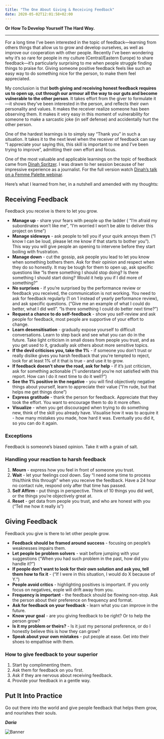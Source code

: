 ```yaml
---
title: "The One About Giving & Receiving Feedback"
date: 2020-05-02T12:01:58+02:00
---
```


**Or How To Develop Yourself The Hard Way.**

---

For a long time I’ve been interested in the topic of feedback—learning from others things that allow us to grow and develop ourselves, as well as improve our cooperation with other people. Recently I’ve been wondering why it’s so rare for people in my culture (Central/Eastern Europe) to share feedback—it’s particularly surprising to me when people struggle finding things to praise for. Giving someone positive feedback feels like such an easy way to do something nice for the person, to make them feel appreciated.

My conclusion is that **both giving and receiving honest feedback requires us to open up, cut through our armour all the way to our guts and become vulnerable to the other person**. It takes effort from the giver to formulate it—it shows they’ve been interested in the person, and reflects their own personality and values. It makes the receiver realize someone has been observing them. It makes it very easy in this moment of vulnerability for someone to make a sarcastic joke (in self defense) and accidentally hurt the other person.

One of the hardest learnings is to simply say “Thank you” in such a situation. It takes it to the next level when the receiver of feedback can say “I appreciate your saying this, this skill is important to me and I’ve been trying to improve”, admitting their own effort and focus.

One of the most valuable and applicable learnings on the topic of feedback came from [Dinah Spritzer](https://www.linkedin.com/in/dinahspritzer/). I was drawn to her session because of her impressive experience as a journalist. For the full version watch [Dinah’s talk on a Femme Palette webinar](https://vimeo.com/404698549).

Here’s what I learned from her, in a nutshell and amended with my thoughts:

## Receiving Feedback

Feedback you receive is there to let you grow.

* **Manage up** - share your fears with people up the ladder ( “I’m afraid my subordinates won’t like me”, “I’m worried I won’t be able to deliver this project on time”)
* **Manage sideways** - ask people to tell you if your quirk annoys them (“I know I can be loud, please let me know if that starts to bother you”). This way you will give people an opening to intervene before they start boiling with frustration.
* **Manage down** - cut the gossip, ask people you lead to let you know when something bothers them. Ask for their opinion and respect when they do so honestly. It may be tough for them to open up, ask specific questions like “Is there something I should stop doing? Is there something I should start doing? Would it help you if I did more of something?”
* **No surprises** - if you’re surprised by the performance review or feedback you received, the communication is not working. You need to ask for feedback regularly (1 on 1 instead of yearly performance review), and ask specific questions. (“Give me an example of what I could do better, what I did well”. “Is there something I could do better next time?”)
* **Request a chance to do self-feedback** - show you self-review and ask people for feedback, most people are supportive of your effort to change.
* **Learn desensitisation** - gradually expose yourself to difficult conversations. Learn to step back and see what you can do in the future. Take light criticism in small doses from people you trust, and as you get used to it, gradually ask others about more sensitive topics.
* **If the devil criticises you, take the 1%** - if someone you don’t trust or really dislike gives you harsh feedback that you’re tempted to reject, look for at least 1% of it that is true - and use it to grow.
* **If feedback doesn’t show the road, ask for help** - if it’s just criticism, ask for something actionable (“I understand you’re not satisfied with this report. How can I do it next time to do it well?”)
* **See the 1% positive in the negative** - you will find objectively negative things about yourself, learn to appreciate their value (“I’m rude, but that helps me get things done”)
* **Express gratitude** - thank the person for feedback. Appreciate that they took the effort. You want to encourage them to do it more often.
* **Visualize** - when you get discouraged when trying to do something new, think of the skill you already have. Visualise how it was to acquire it - how many mistakes you made, how hard it was. Eventually you did it, so you can do it again.

### Exceptions

Feedback is someone’s biased opinion. Take it with a grain of salt.

### Handling your reaction to harsh feedback

1. **Mourn** - express how you feel in front of someone you trust.
2. **Wait** - let your feelings cool down. Say “I need some time to process this/think this through” when you receive the feedback. Have a 24 hour no contact rule, respond only after that time has passed.
3. **Self Affirm** - put things in perspective. Think of 10 things you did well, or the things you’re objectively great at.
4. **Reset** - get data from people you trust, and who are honest with you (“Tell me how it really is”)

## Giving Feedback

Feedback you give is there to let other people grow.

* **Feedback should be framed around success** - focusing on people’s weaknesses impairs them.
* **Let people be problem solvers** - wait before jumping with your suggestions (“When you had such problem in the past, how did you handle it?”)
* **If people don’t want to look for their own solution and ask you, tell them how to fix it** - (“If I were in this situation, I would do X because of Y.”)
* **People avoid critics** - highlighting positives is important. If you only focus on negatives, eople will drift away from you.
* **Frequency is important** - the feedback should be flowing non-stop. Ask the person about their preference on frequency and format.
* **Ask for feedback on your feedback** - learn what you can improve in the future.
* **Know your goal** - are you giving feedback to be right? Or to help the person grow?
* **Is it my problem or theirs?** - Is it just my personal preference, or do I honestly believe this is how they can grow?
* **Speak about your own mistakes** - put people at ease. Get into their shoes to empathise with them.

### How to give feedback to your superior

1. Start by complimenting them.
2. Ask them for feedback on you first.
3. Ask if they are nervous about receiving feedback.
4. Provide your feedback in a gentle way.

## Put It Into Practice

Go out there into the world and give people feedback that helps them grow, and nourishes their souls.

_**Daria**_

![Banner](/img/tcp.png)
